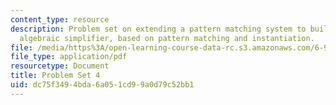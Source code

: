 ```yaml
---
content_type: resource
description: Problem set on extending a pattern matching system to build a primitive
  algebraic simplifier, based on pattern matching and instantiation.
file: /media/https%3A/open-learning-course-data-rc.s3.amazonaws.com/6-945-adventures-in-advanced-symbolic-programming-spring-2009/dc75f3494bda6a051cd99a0d79c52bb1_MIT6_945s09_assn06.pdf
file_type: application/pdf
resourcetype: Document
title: Problem Set 4
uid: dc75f349-4bda-6a05-1cd9-9a0d79c52bb1
---
```

